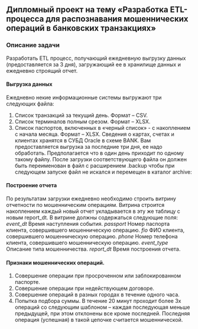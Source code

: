 ## Дипломный проект на тему «Разработка ETL-процесса для распознавания мошеннических операций в банковских транзакциях»

### Описание задачи
Разработать ETL процесс, получающий ежедневную выгрузку данных (предоставляется за 3 дня), загружающий ее в хранилище данных и ежедневно строящий отчет.

#### Выгрузка данных
Ежедневно некие информационные системы выгружают три следующих файла:
1. Список транзакций за текущий день. Формат – CSV.
2. Список терминалов полным срезом. Формат – XLSX.
3. Список паспортов, включенных в «черный список» - с накоплением с начала месяца. Формат – XLSX.
Сведения о картах, счетах и клиентах хранятся в СУБД Oracle в схеме BANK. 
Вам предоставляется выгрузка за последние три дня, ее надо обработать. Предполагается что в один день приходит по одному такому файлу. После загрузки соответствующего файла он должен быть переименован в файл с расширением .backup чтобы при следующем запуске файл не искался и перемещен в каталог archive:

#### Построение отчета
По результатам загрузки ежедневно необходимо строить витрину отчетности по мошенническим операциям. Витрина строится накоплением каждый новый отчет укладывается в эту же таблицу с новым report_dt.
В витрине должны содержаться следующие поля:
*event_dt*     Время наступления события.
*passport*     Номер паспорта клиента, совершившего мошенническую операцию.
*fio*          ФИО клиента, совершившего мошенническую операцию.
*phone*        Номер телефона клиента, совершившего мошенническую операцию.
*event_type*   Описание типа мошенничества.
*report_dt*    Время построения отчета.

#### Признаки мошеннических операций.
1. Совершение операции при просроченном или заблокированном паспорте.
2. Совершение операции при недействующем договоре.
3. Совершение операций в разных городах в течение одного часа.
4. Попытка подбора суммы. В течение 20 минут проходит более 3х операций со следующим шаблоном – каждая последующая меньше предыдущей, при этом отклонены все кроме последней. Последняя операция (успешная) в такой цепочке считается мошеннической.